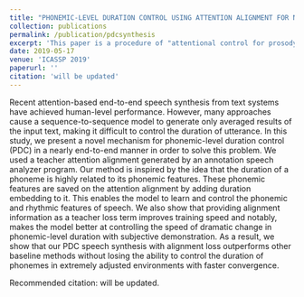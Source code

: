 ```yaml
---
title: "PHONEMIC-LEVEL DURATION CONTROL USING ATTENTION ALIGNMENT FOR NATURAL SPEECH SYNTHESIS"
collection: publications
permalink: /publication/pdcsynthesis
excerpt: 'This paper is a procedure of "attentional control for prosody controllable speech synthesis'
date: 2019-05-17
venue: 'ICASSP 2019'
paperurl: ''
citation: 'will be updated'
---
```

Recent attention-based end-to-end speech synthesis from text systems have achieved human-level performance. However, many approaches cause a sequence-to-sequence model to generate only averaged results of the input text, making it difficult to control the duration of utterance. In this study, we present a novel mechanism for phonemic-level duration control (PDC) in a nearly end-to-end manner in order to solve this problem. We used a teacher attention alignment generated by an annotation speech analyzer program. Our method is inspired by the idea that the duration of a phoneme is highly related to its phonemic features. These phonemic features are saved on the attention alignment by adding duration embedding to it. This enables the model to learn and control the phonemic and rhythmic features of speech. We also show that providing alignment information as a teacher loss term improves training speed and notably, makes the model better at controlling the speed of dramatic change in phonemic-level duration with subjective demonstration. As a result, we show that our PDC speech synthesis with alignment loss outperforms other baseline methods without losing the ability to control the duration of phonemes in extremely adjusted environments with faster convergence.

Recommended citation: will be updated.
